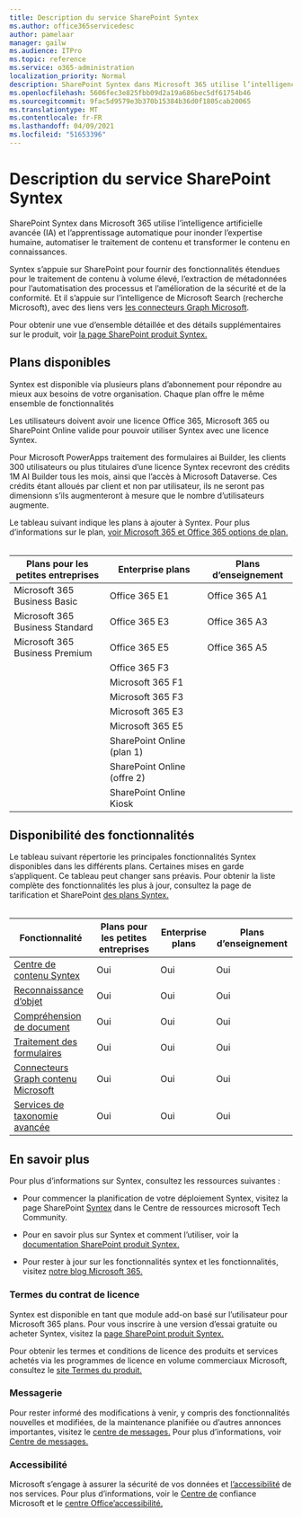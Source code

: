 ```yaml
---
title: Description du service SharePoint Syntex
ms.author: office365servicedesc
author: pamelaar
manager: gailw
ms.audience: ITPro
ms.topic: reference
ms.service: o365-administration
localization_priority: Normal
description: SharePoint Syntex dans Microsoft 365 utilise l’intelligence artificielle avancée (IA) et l’apprentissage automatique pour inonder l’expertise humaine, automatiser le traitement de contenu et transformer le contenu en connaissances.
ms.openlocfilehash: 5606fec3e825fbb09d2a19a686bec5df61754b46
ms.sourcegitcommit: 9fac5d9579e3b370b15384b36d0f1805cab20065
ms.translationtype: MT
ms.contentlocale: fr-FR
ms.lasthandoff: 04/09/2021
ms.locfileid: "51653396"
---
```

# <a name="sharepoint-syntex-service-description"></a>Description du service SharePoint Syntex 

SharePoint Syntex dans Microsoft 365 utilise l’intelligence artificielle avancée (IA) et l’apprentissage automatique pour inonder l’expertise humaine, automatiser le traitement de contenu et transformer le contenu en connaissances.

Syntex s’appuie sur SharePoint pour fournir des fonctionnalités étendues pour le traitement de contenu à volume élevé, l’extraction de métadonnées pour l’automatisation des processus et l’amélioration de la sécurité et de la conformité. Et il s’appuie sur l’intelligence de Microsoft Search (recherche Microsoft), avec des liens vers [les connecteurs Graph Microsoft](/microsoftsearch/connectors-overview).

Pour obtenir une vue d’ensemble détaillée et des détails supplémentaires sur le produit, voir [la page SharePoint produit Syntex.](https://aka.ms/sharepointsyntex)

## <a name="available-plans"></a>Plans disponibles

Syntex est disponible via plusieurs plans d’abonnement pour répondre au mieux aux besoins de votre organisation. Chaque plan offre le même ensemble de fonctionnalités

Les utilisateurs doivent avoir une licence Office 365, Microsoft 365 ou SharePoint Online valide pour pouvoir utiliser Syntex avec une licence Syntex.

Pour Microsoft PowerApps traitement des formulaires ai Builder, les clients 300 utilisateurs ou plus titulaires d’une licence Syntex recevront des crédits 1M AI Builder tous les mois, ainsi que l’accès à Microsoft Dataverse. Ces crédits étant alloués par client et non par utilisateur, ils ne seront pas dimensionn s’ils augmenteront à mesure que le nombre d’utilisateurs augmente.

Le tableau suivant indique les plans à ajouter à Syntex. Pour plus d’informations sur le plan, [voir Microsoft 365 et Office 365 options de plan.](../office-365-platform-service-description/office-365-plan-options.md)<br><br>


| Plans pour les petites entreprises            | Enterprise plans         | Plans d’enseignement     |
| ------------------------------- | ------------------------ | ------------------- |
| Microsoft 365 Business Basic    | Office 365 E1            | Office 365 A1       |
| Microsoft 365 Business Standard | Office 365 E3            | Office 365 A3       |
| Microsoft 365 Business Premium  | Office 365 E5            | Office 365 A5       |
|                                 | Office 365 F3            |                     |
|                                 | Microsoft 365 F1         |                     |
|                                 | Microsoft 365 F3         |                     |
|                                 | Microsoft 365 E3         |                     |
|                                 | Microsoft 365 E5         |                     |
|                                 | SharePoint Online (plan 1) |                     |
|                                 | SharePoint Online (offre 2) |                     |
|                                 | SharePoint Online Kiosk  |                     |

## <a name="feature-availability"></a>Disponibilité des fonctionnalités

Le tableau suivant répertorie les principales fonctionnalités Syntex disponibles dans les différents plans. Certaines mises en garde s’appliquent. Ce tableau peut changer sans préavis. Pour obtenir la liste complète des fonctionnalités les plus à jour, consultez la page de tarification et SharePoint [des plans Syntex.](https://www.microsoft.com/microsoft-365/enterprise/sharepoint-syntex)<br><br>

| Fonctionnalité | Plans pour les petites entreprises | Enterprise plans | Plans d’enseignement |
|--|--|--|--|
| [Centre de contenu Syntex](sharepoint-syntex-features.md#syntex-content-center) | Oui | Oui | Oui |
| [Reconnaissance d’objet](sharepoint-syntex-features.md#object-recognition) | Oui | Oui | Oui |
| [Compréhension de document](sharepoint-syntex-features.md#document-understanding) | Oui | Oui | Oui |
| [Traitement des formulaires](sharepoint-syntex-features.md#form-processing) | Oui | Oui | Oui |
| [Connecteurs Graph contenu Microsoft](sharepoint-syntex-features.md#microsoft-graph-content-connectors) | Oui | Oui | Oui |
| [Services de taxonomie avancée](sharepoint-syntex-features.md#advanced-taxonomy-services) | Oui | Oui | Oui |

## <a name="learn-more"></a>En savoir plus

Pour plus d’informations sur Syntex, consultez les ressources suivantes :

  - Pour commencer la planification de votre déploiement Syntex, visitez la page SharePoint [Syntex](https://resources.techcommunity.microsoft.com/sharepoint-syntex/) dans le Centre de ressources microsoft Tech Community.

  - Pour en savoir plus sur Syntex et comment l’utiliser, voir la [documentation SharePoint produit Syntex.](/microsoft-365/contentunderstanding/)

  - Pour rester à jour sur les fonctionnalités syntex et les fonctionnalités, visitez [notre blog Microsoft 365.](https://go.microsoft.com/fwlink/?linkid=2084915)

### <a name="licensing-terms"></a>Termes du contrat de licence

Syntex est disponible en tant que module add-on basé sur l’utilisateur pour Microsoft 365 plans. Pour vous inscrire à une version d’essai gratuite ou acheter Syntex, visitez la [page SharePoint produit Syntex.](https://aka.ms/sharepointsyntex)

Pour obtenir les termes et conditions de licence des produits et services achetés via les programmes de licence en volume commerciaux Microsoft, consultez le [site Termes du produit.](https://www.microsoft.com/licensing/terms/)

### <a name="messaging"></a>Messagerie

Pour rester informé des modifications à venir, y compris des fonctionnalités nouvelles et modifiées, de la maintenance planifiée ou d’autres annonces importantes, visitez le [centre de messages.](https://go.microsoft.com/fwlink/p/?linkid=2070717) Pour plus d’informations, voir [Centre de messages.](/microsoft-365/admin/manage/message-center)

### <a name="accessibility"></a>Accessibilité

Microsoft s’engage à assurer la sécurité de vos données et [l’accessibilité](https://www.microsoft.com/trust-center/compliance/accessibility) de nos services. Pour plus d’informations, voir le [Centre de](https://www.microsoft.com/trust-center) confiance Microsoft et le [centre Office’accessibilité.](https://support.office.com/article/ecab0fcf-d143-4fe8-a2ff-6cd596bddc6d)